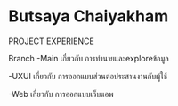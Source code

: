 # Butsaya Chaiyakham
PROJECT EXPERIENCE

Branch 
-Main เกี่ยวกับ การทำนายและexploreข้อมูล

-UXUI เกี่ยวกับ การออกแบบส่วนต่อประสานงานกับผู้ใช้

-Web เกี่ยวกับ การออกแบบเว็บแอพ 
